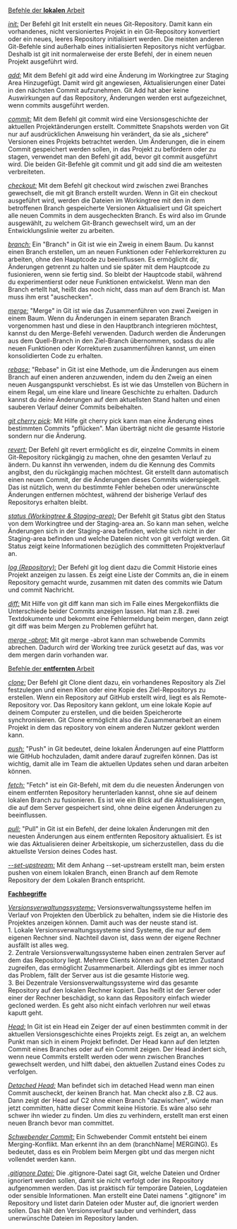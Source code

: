 <u>Befehle der <b>lokalen</b> Arbeit</u>

<u><i>init:</i></u>
 Der Befehl git Init erstellt ein neues Git-Repository.
 Damit kann ein vorhandenes, nicht versioniertes Projekt in ein Git-Repository konvertiert oder ein neues, leeres Repository initialisiert werden.
 Die meisten anderen Git-Befehle sind außerhalb eines initialisierten Repositorys nicht verfügbar.
 Deshalb ist git init normalerweise der erste Befehl, der in einem neuen Projekt ausgeführt wird.

<u><i>add:</i></u>
Mit dem Befehl git add wird eine Änderung im Workingtree zur Staging Area Hinzugefügt.
Damit wird git angewiesen, Aktualisierungen einer Datei in den nächsten Commit aufzunehmen.
Git Add hat aber keine Auswirkungen auf das Repository, Änderungen werden erst aufgezeichnet, wenn commits ausgeführt werden.

<u><i>commit:</i></u>
Mit dem Befehl git commit wird eine Versionsgeschichte der aktuellen Projektänderungen erstellt. Committete Snapshots werden von Git nur auf ausdrücklichen Anweisung hin verändert, da sie als „sichere“ Versionen eines Projekts betrachtet werden. Um Änderungen, die in einem Commit gespeichert werden sollen, in das Projekt zu befördern oder zu stagen, verwendet man den Befehl git add, bevor git commit ausgeführt wird. Die beiden Git-Befehle git commit und git add sind die am weitesten verbreiteten.

<u><i>checkout:</i></u>
Mit dem Befehl git checkout wird zwischen zwei Branches gewechselt, die mit git Branch erstellt wurden.
Wenn in Git ein checkout ausgeführt wird, werden die Dateien im Workingtree mit den in dem betroffenen Branch gespeicherte Versionen Aktualisiert und Git speichert alle neuen Commits in dem ausgecheckten Branch.
Es wird also im Grunde ausgewählt, zu welchem Git-Branch gewechselt wird, um an der Entwicklungslinie weiter zu arbeiten.

<u><i>branch:</i></u>
Ein "Branch" in Git ist wie ein Zweig in einem Baum. Du kannst einen Branch erstellen, um an neuen Funktionen oder Fehlerkorrekturen zu arbeiten, 
ohne den Hauptcode zu beeinflussen. Es ermöglicht dir, Änderungen getrennt zu halten und sie später mit dem Hauptcode zu fusionieren, wenn sie fertig sind. 
So bleibt der Hauptcode stabil, während du experimentierst oder neue Funktionen entwickelst.
Wenn man den Branch ertellt hat, heißt das noch nicht, dass man auf dem Branch ist. Man muss ihm erst "auschecken".

<u><i>merge:</i></u>
"Merge" in Git ist wie das Zusammenführen von zwei Zweigen in einem Baum. Wenn du Änderungen in einem separaten Branch vorgenommen hast und diese in den Hauptbranch 
integrieren möchtest, kannst du den Merge-Befehl verwenden. Dadurch werden die Änderungen aus dem Quell-Branch in den Ziel-Branch übernommen, sodass du alle neuen 
Funktionen oder Korrekturen zusammenführen kannst, um einen konsolidierten Code zu erhalten.

<u><i>rebase:</i></u>
"Rebase" in Git ist eine Methode, um die Änderungen aus einem Branch auf einen anderen anzuwenden, indem du den Zweig an einen neuen Ausgangspunkt verschiebst. 
Es ist wie das Umstellen von Büchern in einem Regal, um eine klare und lineare Geschichte zu erhalten. Dadurch kannst du deine Änderungen auf dem aktuellsten 
Stand halten und einen sauberen Verlauf deiner Commits beibehalten.

<u><i>git cherry pick</i></u>:
Mit Hilfe git cherry pick kann man eine Änderung eines bestimmten Commits "pflücken". Man überträgt nicht die gesamte Historie sondern nur die Änderung.

<u><i>revert:</i></u>
Der Befehl git revert ermöglicht es dir, einzelne Commits in einem Git-Repository rückgängig zu machen, ohne den gesamten Verlauf zu ändern. Du kannst ihn verwenden, 
indem du die Kennung des Commits angibst, den du rückgängig machen möchtest. Git erstellt dann automatisch einen neuen Commit, der die Änderungen dieses 
Commits widerspiegelt. Das ist nützlich, wenn du bestimmte Fehler beheben oder unerwünschte Änderungen entfernen möchtest, während der bisherige Verlauf 
des Repositorys erhalten bleibt.

<u><i>status (Workingtree & Staging-area):</i></u>
Der Befehlt git Status gibt den Status von dem Workingtree und der Staging-area an.
So kann man sehen, welche Änderungen sich in  der Staging-area befinden, welche sich nicht in der Staging-area befinden und welche Dateien nicht von git verfolgt werden. 
Git Status zeigt keine Informationen bezüglich des committeten Projektverlauf an.

<u><i>log (Repository):</i></u>
Der Befehl git log dient dazu die Commit Historie eines Projekt anzeigen zu lassen.
Es zeigt eine Liste der Commits an, die in einem Repository gemacht wurde, zusammen mit daten des commits wie Datum und commit Nachricht.

<u><i>diff:</i></u>
Mit Hilfe von git diff kann man sich im Falle eines Mergekonflikts die Unterschiede beider Commits anzeigen lassen.
Hat man z.B. zwei Textdokumente und bekommt eine Fehlermeldung beim mergen, dann zeigt git diff was beim Mergen zu Problemen geführt hat.

<u><i>merge -abrot:</i></u>
Mit git merge -abrot kann man schwebende Commits abrechen. Dadurch wird der Working tree zurück gesetzt auf das, was vor dem mergen darin vorhanden war.

<u>Befehle der <b>entfernten</b> Arbeit</u>

<u><i>clone:</i></u>
Der Befehl git Clone dient dazu, ein vorhandenes Repository als Ziel festzulegen und einen Klon oder eine Kopie des Ziel-Repositorys zu erstellen.
Wenn ein Repository auf GitHub erstellt wird, liegt es als Remote-Repository vor. 
Das Repository kann geklont, um eine lokale Kopie auf deinem Computer zu erstellen, und die beiden Speicherorte synchronisieren.
Git Clone ermöglicht also die Zusammenarbeit an einem Projekt in dem das repository von einem anderen Nutzer geklont werden kann. 

<u><i>push:</i></u>
"Push" in Git bedeutet, deine lokalen Änderungen auf eine Plattform wie GitHub hochzuladen, damit andere darauf zugreifen können. Das ist wichtig, 
damit alle im Team die aktuellen Updates sehen und daran arbeiten können.

<u><i>fetch:</i></u>
 "Fetch" ist ein Git-Befehl, mit dem du die neuesten Änderungen von einem entfernten Repository herunterladen kannst, ohne sie auf deinem lokalen Branch zu fusionieren. 
Es ist wie ein Blick auf die Aktualisierungen, die auf dem Server gespeichert sind, ohne deine eigenen Änderungen zu beeinflussen.

<u><i>pull:</i></u>
"Pull" in Git ist ein Befehl, der deine lokalen Änderungen mit den neuesten Änderungen aus einem entfernten Repository aktualisiert. 
Es ist wie das Aktualisieren deiner Arbeitskopie, um sicherzustellen, dass du die aktuellste Version deines Codes hast.

<u><i>--set-upstream:</i></u>
Mit dem Anhang --set-upstream erstellt man, beim ersten pushen von einem lokalen Branch, einen Branch auf dem Remote Repository der dem Lokalen Branch entspricht.

<u><b>Fachbegriffe</b></u>

<u><i>Versionsverwaltungssysteme:</i></u>
Versionsverwaltungssysteme helfen im Verlauf von Projekten den Überblick zu behalten, indem sie die Historie des Projektes anzeigen können. Damit auch was der neuste stand ist.<br>
	1. Lokale Versionsverwaltungssysteme sind Systeme, die nur auf dem eigenen Rechner sind. Nachteil davon ist, dass wenn der eigene Rechner ausfällt ist alles weg.<br>
	2. Zentrale Versionsverwaltungssysteme haben einen zentralen Server auf dem das Repository liegt. Mehrere Clients können auf den letzten Zustand zugreifen, das ermöglicht Zusammenarbeit. Allerdings gibt es immer noch das Problem, fällt der Server aus ist die gesamte Historie weg.<br>
	3. Bei Dezentrale Versionsverwaltungssysteme wird das gesamte Repository auf den lokalen Rechner   kopiert. Das heißt ist der Server oder einer der Rechner beschädigt, so kann das Repository einfach wieder gecloned werden. Es geht also nicht einfach verlohren nur weil etwas kaputt geht. 

<u><i>Head:</i></u>
In Git ist ein Head ein Zeiger der auf einen bestimmten commit in der aktuellen Versionsgeschichte eines Projekts zeigt.
Es zeigt an, an welchem Punkt man sich in einem Projekt befindet.
Der Head kann auf den letzten Commit eines Branches oder auf ein Commit zeigen.
Der Head ändert sich, wenn neue Commits erstellt werden oder wenn zwischen Branches gewechselt werden, und hilft dabei, den aktuellen Zustand eines Codes zu verfolgen.

<u><i>Detached Head:</i></u>
Man befindet sich im detached Head wenn man einen Commit auscheckt, der keinen Branch hat. Man checkt also z.B. C2 aus. Dann zeigt der Head auf C2 ohne einen Branch "dazwischen", würde man jetzt committen, hätte dieser Commit keine Historie. Es wäre also sehr schwer ihn wieder zu finden. Um dies zu verhindern, erstellt man erst einen neuen Branch bevor man committet.

<u><i>Schwebender Commit:</i></u>
Ein Schwebender Commit entsteht bei einem Merging-Konflikt. Man erkennt ihn an dem (branchName| MERGING). Es bedeutet, dass es ein Problem beim Mergen gibt und das mergen nicht vollendet werden kann.

<u><i>.gitignore Datei:</i></u>
Die .gitignore-Datei sagt Git, welche Dateien und Ordner ignoriert werden sollen, damit sie nicht verfolgt oder ins Repository aufgenommen werden. 
Das ist praktisch für temporäre Dateien, Logdateien oder sensible Informationen. Man erstellt eine Datei namens ".gitignore" im Repository und listet 
darin Dateien oder Muster auf, die ignoriert werden sollen. Das hält den Versionsverlauf sauber und verhindert, dass unerwünschte Dateien im Repository landen.



